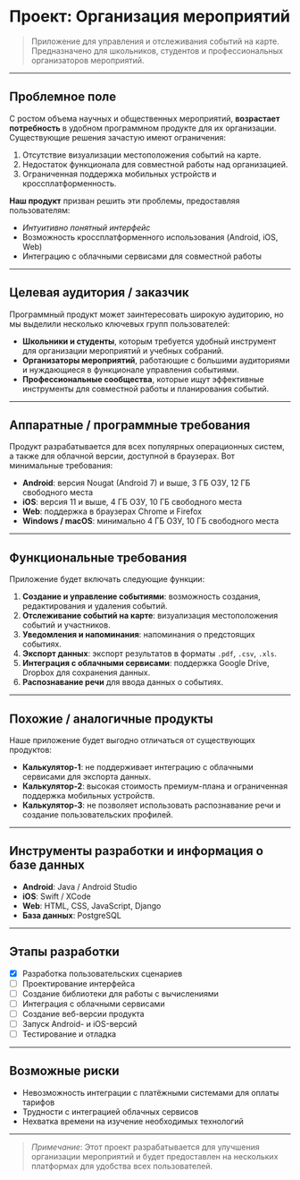 # Проект: Организация мероприятий

> Приложение для управления и отслеживания событий на карте. Предназначено для школьников, студентов и профессиональных организаторов мероприятий.

---

## Проблемное поле

С ростом объема научных и общественных мероприятий, **возрастает потребность** в удобном программном продукте для их организации. Существующие решения зачастую имеют ограничения:
1. Отсутствие визуализации местоположения событий на карте.
2. Недостаток функционала для совместной работы над организацией.
3. Ограниченная поддержка мобильных устройств и кроссплатформенность.

**Наш продукт** призван решить эти проблемы, предоставляя пользователям:
- *Интуитивно понятный интерфейс*
- Возможность кроссплатформенного использования (Android, iOS, Web)
- Интеграцию с облачными сервисами для совместной работы

---

## Целевая аудитория / заказчик

Программный продукт может заинтересовать широкую аудиторию, но мы выделили несколько ключевых групп пользователей:
- **Школьники и студенты**, которым требуется удобный инструмент для организации мероприятий и учебных собраний.
- **Организаторы мероприятий**, работающие с большими аудиториями и нуждающиеся в функционале управления событиями.
- **Профессиональные сообщества**, которые ищут эффективные инструменты для совместной работы и планирования событий.

---

## Аппаратные / программные требования

Продукт разрабатывается для всех популярных операционных систем, а также для облачной версии, доступной в браузерах. Вот минимальные требования:

- **Android**: версия Nougat (Android 7) и выше, 3 ГБ ОЗУ, 12 ГБ свободного места
- **iOS**: версия 11 и выше, 4 ГБ ОЗУ, 10 ГБ свободного места
- **Web**: поддержка в браузерах Chrome и Firefox
- **Windows / macOS**: минимально 4 ГБ ОЗУ, 10 ГБ свободного места

---

## Функциональные требования

Приложение будет включать следующие функции:

1. **Создание и управление событиями**: возможность создания, редактирования и удаления событий.
2. **Отслеживание событий на карте**: визуализация местоположения событий и участников.
3. **Уведомления и напоминания**: напоминания о предстоящих событиях.
4. **Экспорт данных**: экспорт результатов в форматы `.pdf`, `.csv`, `.xls`.
5. **Интеграция с облачными сервисами**: поддержка Google Drive, Dropbox для сохранения данных.
6. **Распознавание речи** для ввода данных о событиях.

---

## Похожие / аналогичные продукты

Наше приложение будет выгодно отличаться от существующих продуктов:

- **Калькулятор-1**: не поддерживает интеграцию с облачными сервисами для экспорта данных.
- **Калькулятор-2**: высокая стоимость премиум-плана и ограниченная поддержка мобильных устройств.
- **Калькулятор-3**: не позволяет использовать распознавание речи и создание пользовательских профилей.

---

## Инструменты разработки и информация о базе данных

- **Android**: Java / Android Studio
- **iOS**: Swift / XCode
- **Web**: HTML, CSS, JavaScript, Django
- **База данных**: PostgreSQL

---

## Этапы разработки

- [x] Разработка пользовательских сценариев
- [ ] Проектирование интерфейса
- [ ] Создание библиотеки для работы с вычислениями
- [ ] Интеграция с облачными сервисами
- [ ] Создание веб-версии продукта
- [ ] Запуск Android- и iOS-версий
- [ ] Тестирование и отладка

---

## Возможные риски

- Невозможность интеграции с платёжными системами для оплаты тарифов
- Трудности с интеграцией облачных сервисов
- Нехватка времени на изучение необходимых технологий

---

> _Примечание_: Этот проект разрабатывается для улучшения организации мероприятий и будет предоставлен на нескольких платформах для удобства всех пользователей.
